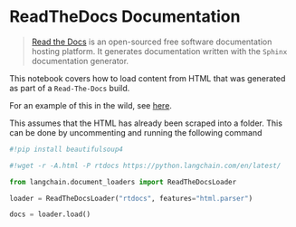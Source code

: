 # ReadTheDocs Documentation

>[Read the Docs](https://readthedocs.org/) is an open-sourced free software documentation hosting platform. It generates documentation written with the `Sphinx` documentation generator.

This notebook covers how to load content from HTML that was generated as part of a `Read-The-Docs` build.

For an example of this in the wild, see [here](https://github.com/hwchase17/chat-langchain).

This assumes that the HTML has already been scraped into a folder. This can be done by uncommenting and running the following command


```python
#!pip install beautifulsoup4
```


```python
#!wget -r -A.html -P rtdocs https://python.langchain.com/en/latest/
```


```python
from langchain.document_loaders import ReadTheDocsLoader
```


```python
loader = ReadTheDocsLoader("rtdocs", features="html.parser")
```


```python
docs = loader.load()
```
